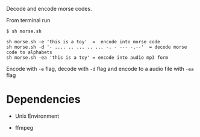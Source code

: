 Decode and encode morse codes.

From terminal run

```
$ sh morse.sh

sh morse.sh -e 'this is a toy'  =  encode into morse code
sh morse.sh -d '- .... .. ... .. ... -. - --- -.--'  = decode morse code to alphabets
sh morse.sh -ea 'this is a toy' = encode into audio mp3 form
```

Encode with `-e` flag, decode with `-d` flag and encode to a audio file with `-ea` flag

# Dependencies

* Unix Environment

* ffmpeg
